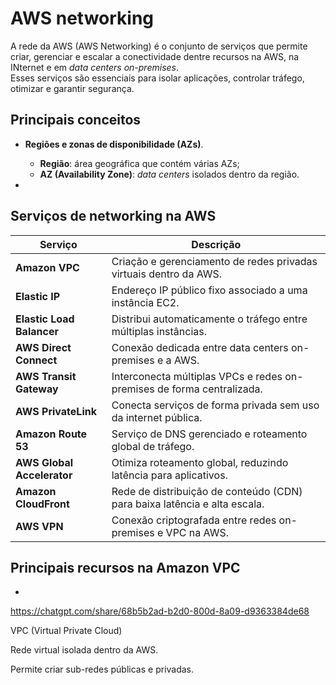 # AWS networking

A rede da AWS (AWS Networking) é o conjunto de serviços que permite criar,
gerenciar e escalar a conectividade dentre recursos na AWS, na INternet e em
_data centers on-premises_.  
Esses serviços são essenciais para isolar aplicações, controlar tráfego,
otimizar e garantir segurança.

## Principais conceitos

- **Regiões e zonas de disponibilidade (AZs)**. 
    - **Região**: área geográfica que contém várias AZs;
    - **AZ (Availability Zone)**: _data centers_ isolados dentro da região.

- 

## Serviços de networking na AWS

| Serviço                   | Descrição                                                                 |
|---------------------------|---------------------------------------------------------------------------|
| **Amazon VPC**           | Criação e gerenciamento de redes privadas virtuais dentro da AWS.         |
| **Elastic IP**           | Endereço IP público fixo associado a uma instância EC2.                  |
| **Elastic Load Balancer**| Distribui automaticamente o tráfego entre múltiplas instâncias.           |
| **AWS Direct Connect**   | Conexão dedicada entre data centers on-premises e a AWS.                  |
| **AWS Transit Gateway**  | Interconecta múltiplas VPCs e redes on-premises de forma centralizada.    |
| **AWS PrivateLink**      | Conecta serviços de forma privada sem uso da internet pública.            |
| **Amazon Route 53**      | Serviço de DNS gerenciado e roteamento global de tráfego.                 |
| **AWS Global Accelerator**| Otimiza roteamento global, reduzindo latência para aplicativos.           |
| **Amazon CloudFront**    | Rede de distribuição de conteúdo (CDN) para baixa latência e alta escala. |
| **AWS VPN**              | Conexão criptografada entre redes on-premises e VPC na AWS.              |


## Principais recursos na Amazon VPC

- 


https://chatgpt.com/share/68b5b2ad-b2d0-800d-8a09-d9363384de68





VPC (Virtual Private Cloud)

Rede virtual isolada dentro da AWS.

Permite criar sub-redes públicas e privadas.